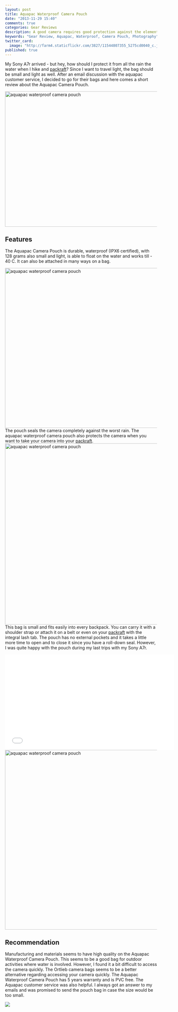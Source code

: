 ```yaml
---
layout: post
title: Aquapac Waterproof Camera Pouch
date: "2013-11-29 15:40"
comments: true
categories: Gear Reviews
description: A good camera requires good protection against the elements
keywords: "Gear Review, Aquapac, Waterproof, Camera Pouch, Photography"
twitter_card: 
  image: "http://farm4.staticflickr.com/3827/11544807355_5275cd0040_c.jpg"
published: true
---
```


My Sony A7r arrived - but hey, how should I protect it from all the rain the water when I hike and <a href="http://hikeventures.com/gear-review-unpacking-alpacka-packraft/" target="_self">packraft</a>? Since I want to travel light, the bag should be small and light as well. After an email discussion with the aquapac customer service, I decided to go for their bags and here comes a short review about the Aquapac Camera Pouch.

<a href="http://amzn.to/1tT2v8b"><img src="http://farm8.staticflickr.com/7307/11116437804_2207939524_c.jpg" width="800" height="447" alt="aquapac waterproof camera pouch"></a><!--more-->

## Features
The Aquapac Camera Pouch is durable, waterproof (IPX6 certified), with 128 grams also small and light, is able to float on the water and works till - 40 C. It can also be attached in many ways on a bag.

<a href="http://amzn.to/1tT2v8b"><img src="http://farm4.staticflickr.com/3711/11116414646_a5d57a4fbb_c.jpg" width="800" height="528" alt="aquapac waterproof camera pouch"></a>
The pouch seals the camera completely against the worst rain. The aquapac waterproof camera pouch also protects the camera when you want to take your camera into your <a href="http://hikeventures.com/gear-review-unpacking-alpacka-packraft/" target="_self">packraft</a>.
<a href="http://amzn.to/1tT2v8b"><img src="http://farm6.staticflickr.com/5510/11116413886_45337b44e0_c.jpg" width="800" height="598" alt="aquapac waterproof camera pouch"></a>
This bag is small and fits easily into every backpack. You can carry it with a shoulder strap or attach it on a belt or even on your <a href="http://hikeventures.com/gear-review-unpacking-alpacka-packraft/" target="_self">packraft</a> with the integral lash tab. The pouch has no external pockets and it takes a little more time to open and to close it since you have a roll-down seal. However, I was quite happy with the pouch during my last trips with my Sony A7r.
<iframe width="560" height="315" src="//www.youtube.com/embed/OSu3_QP2Nq0" frameborder="0" allowfullscreen></iframe><a href="http://amzn.to/1tT2v8b"><img src="http://farm3.staticflickr.com/2845/11116370065_337feaee49_c.jpg" width="800" height="593" alt="aquapac waterproof camera pouch"></a>

## Recommendation
Manufacturing and materials seems to have high quality on the Aquapac Waterproof Camera Pouch. This seems to be a good bag for outdoor activities where water is involved. However, I found it a bit difficult to access the camera quickly. The Ortlieb camera bags seems to be a better alternative regarding accessing your camera quickly.  The Aquapac  Waterproof Camera Pouch has 5 years warranty and is PVC free. The Aquapac customer service was also helpful. I always got an answer to my emails and was promised to send the pouch bag in case the size would be too small.

<a rel="nofollow" href="http://www.amazon.com/gp/product/B0044LRNVA/ref=as_li_tl?ie=UTF8&camp=1789&creative=9325&creativeASIN=B0044LRNVA&linkCode=as2&tag=hikeve-20&linkId=TLHHU3NTMDDWFUYC"><img border="0" src="http://ws-na.amazon-adsystem.com/widgets/q?_encoding=UTF8&ASIN=B0044LRNVA&Format=_SL250_&ID=AsinImage&MarketPlace=US&ServiceVersion=20070822&WS=1&tag=hikeve-20" ></a><img src="http://ir-na.amazon-adsystem.com/e/ir?t=hikeve-20&l=as2&o=1&a=B0044LRNVA" width="1" height="1" border="0" alt="" style="border:none !important; margin:0px !important;" />